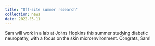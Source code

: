 ```yaml
---
title: "Off-site summer research"
collection: news
date: 2022-05-11
---
```


Sam will work in a lab at Johns Hopkins this summer studying diabetic neuropathy, with a focus on the skin microenvironment. Congrats, Sam!
